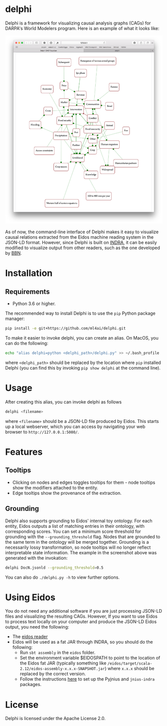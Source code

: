 # delphi
Delphi is a framework for visualizing causal analysis graphs (CAGs) for DARPA's
World Modelers program. Here is an example of what it looks like:

![alt text](/sphinx/delphi_screenshot.png?raw=True")


As of now, the command-line interface of Delphi makes it easy to visualize
causal relations extracted from the Eidos machine reading system in the JSON-LD
format. However, since Delphi is built on
[INDRA](http://indra.readthedocs.io/en/latest/), it can be easily modified to
visualize output from other readers, such as the one developed by
[BBN](https://www.raytheon.com/ourcompany/bbn).

# Installation

## Requirements

- Python 3.6 or higher.

The recommended way to install Delphi is to use the `pip` Python package
manager:

```bash
pip install -e git+https://github.com/ml4ai/delphi.git
```

To make it easier to invoke delphi, you can create an alias. On MacOS, you can
do the following:

```bash
echo "alias delphi=python <delphi_path>/delphi.py" >> ~/.bash_profile
```

where `<delphi_path>` should be replaced by the location where `pip` installed
Delphi (you can find this by invoking `pip show delphi` at the command line).

# Usage

After creating this alias, you can invoke delphi as follows

```bash
delphi <filename>
```
where `<filename>` should be a JSON-LD file produced by Eidos.
This starts up a local webserver, which you can access by navigating your
web browser to `http://127.0.0.1:5000/`.

# Features

## Tooltips
- Clicking on nodes and edges toggles tooltips for them - node tooltips show the
    modifiers attached to the entity.
- Edge tooltips show the provenance of the extraction.


## Grounding

Delphi also supports grounding to Eidos' internal toy ontology. For each entity,
Eidos outputs a list of matching entries in their ontology, with corresponding
scores. You can set a minimum score threshold for grounding with the
`--grounding_threshold` flag. Nodes that are grounded to the same term in the
ontology will be merged together. Grounding is a necessarily lossy
transformation, so node tooltips will no longer reflect interpretable state
information. The example in the screenshot above was generated with the
invokation:

```bash
delphi DocN.jsonld --grounding_threshold=0.5
```

You can also do `./delphi.py -h` to view further options.


# Using Eidos

You do not need any additional software if you are just processing JSON-LD
files and visualizing the resulting CAGs. However, If you want to use Eidos to
process text locally on your computer and produce the JSON-LD Eidos output, you
need the following:

- The [eidos reader](https://github.com/clulab/eidos)
- Eidos will be used as a fat JAR through INDRA, so you should do the following:
  - Run `sbt assembly` in the `eidos` folder.
  - Set the environment variable $EIDOSPATH to point to the location of the
      Eidos fat JAR (typically something like
      `/eidos/target/scala-2.12/eidos-assembly-x.x.x-SNAPSHOT.jar`) where
      `x.x.x` should be replaced by the correct version.
  - Follow the instructions
  [here](http://indra.readthedocs.io/en/latest/installation.html#pyjnius) to set
  up the Pyjnius and `jnius-indra` packages.

# License 

Delphi is licensed under the Apache License 2.0.
